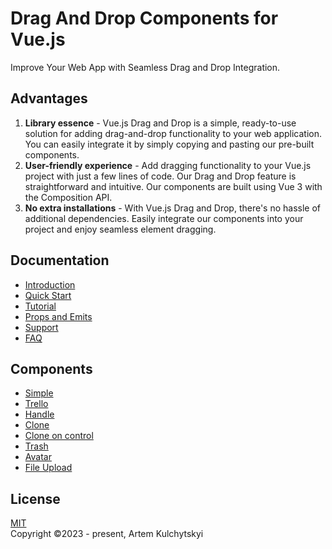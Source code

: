 # Drag And Drop Components for Vue.js

Improve Your Web App with Seamless Drag and Drop Integration.

## Advantages

1. **Library essence** - Vue.js Drag and Drop is a simple, ready-to-use solution for adding drag-and-drop functionality to your web application. You can easily integrate it by simply copying and pasting our pre-built components.
2. **User-friendly experience** - Add dragging functionality to your Vue.js project with just a few lines of code. Our Drag and Drop feature is straightforward and intuitive. Our components are built using Vue 3 with the Composition API.
3. **No extra installations** - With Vue.js Drag and Drop, there's no hassle of additional dependencies. Easily integrate our components into your project and enjoy seamless element dragging.

## Documentation

- [Introduction](https://skiff26.github.io/dragdrop/#/docs/introduction)
- [Quick Start](https://skiff26.github.io/dragdrop/#/docs/start)
- [Tutorial](https://skiff26.github.io/dragdrop/#/docs/tutorial)
- [Props and Emits](https://skiff26.github.io/dragdrop/#/docs/props-and-emits)
- [Support](https://skiff26.github.io/dragdrop/#/docs/support)
- [FAQ](https://skiff26.github.io/dragdrop/#/docs/faq)

## Components

- [Simple](https://skiff26.github.io/dragdrop/#/examples/simple)
- [Trello](https://skiff26.github.io/dragdrop/#/examples/trello)
- [Handle](https://skiff26.github.io/dragdrop/#/examples/handle)
- [Clone](https://skiff26.github.io/dragdrop/#/examples/clone)
- [Clone on control](https://skiff26.github.io/dragdrop/#/examples/controlclone)
- [Trash](https://skiff26.github.io/dragdrop/#/examples/trash)
- [Avatar](https://skiff26.github.io/dragdrop/#/examples/avatar)
- [File Upload](https://skiff26.github.io/dragdrop/#/examples/upload)

## License

[MIT](https://github.com/skiff26/dragdrop/blob/main/LICENSE.md)  
Copyright ©2023 - present, Artem Kulchytskyi
